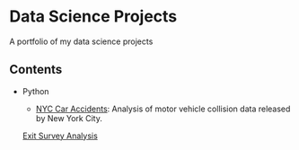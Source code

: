 # Data Science Projects
A portfolio of my data science projects 

## Contents
* Python
  * [NYC Car Accidents](/NYC%20Car%20Accidents/NYC%20Car%20Accidents.ipynb): Analysis of motor vehicle collision data released by New York City.
  
  
  [Exit Survey Analysis](https://github.com/leighwest/Data-Science-Exit-Survey/blob/master/Exit%20Survey.ipynb)


